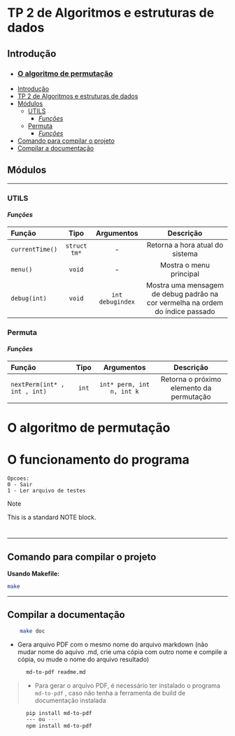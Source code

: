 # TP 2 de Algoritmos e estruturas de dados

## Introdução

- ### [O algoritmo de permutação](#o-algoritmo-de-permutação)
- [Introdução](#introdução)
- [TP 2 de Algoritmos e estruturas de dados](#tp-2-de-algoritmos-e-estruturas-de-dados)
- [Módulos <a name="modules"></a>](#módulos-)
    - [UTILS](#utils)
      - [*Funções*](#funções)
    - [Permuta](#permuta)
      - [*Funções*](#funções-1)
- [Comando para compilar o projeto <a name="compilando-o-projeto"></a>](#comando-para-compilar-o-projeto-)
- [Compilar a documentação <a name="compilando-a-documentacao"></a>](#compilar-a-documentação-)
## Módulos <a name="modules"></a>

---
### UTILS
#### *Funções*

| Função | Tipo | Argumentos | Descrição |
|:-------|:-----:|:----------:|:----------:|
| `currentTime()` | `struct tm*` | - | Retorna a hora atual do sistema |
| `menu()` | `void` | - | Mostra o menu principal |
| `debug(int)` | `void` | `int debugindex` | Mostra uma mensagem de debug padrão na cor vermelha na ordem do índice passado |


### Permuta
#### *Funções*

| Função | Tipo | Argumentos | Descrição |
|:-------|:-----:|:----------:|:----------:|
| `nextPerm(int* , int , int)` | `int` | `int* perm, int n, int k` | Retorna o próximo elemento da permutação |


<div style="page-break-before:always">

# O algoritmo de permutação

</div>

<div style="page-breake-before:always">

# O funcionamento do programa

```
Opcoes:
0 - Sair
1 - Ler arquivo de testes
```

>[!NOTE]
>
>This is a standard NOTE block.



# 

</div>

--- 

## Comando para compilar o projeto <a name="compilando-o-projeto"></a>


  <b>Usando Makefile:</b>


```bash
make
```
---



## Compilar a documentação <a name="compilando-a-documentacao"></a>

```bash
    make doc
```

- Gera arquivo PDF com o mesmo nome do arquivo markdown (não mudar nome do aquivo .md, crie uma cópia com outro nome e compile a cópia, ou mude o nome do arquivo resultado)

```bash
      md-to-pdf readme.md
```

> - Para gerar o arquivo PDF, é necessário ter instalado o programa `md-to-pdf` , caso não tenha a ferramenta de build de documentação instalada
```bash
      pip install md-to-pdf
      --- ou ---
      npm install md-to-pdf
```